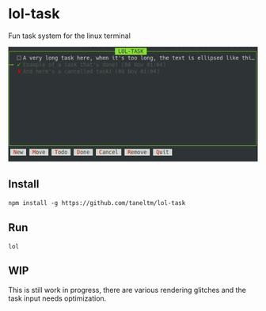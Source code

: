 # lol-task
Fun task system for the linux terminal

![Screenshot](screenshot.png)

## Install
```
npm install -g https://github.com/taneltm/lol-task
```

## Run
```
lol
```

## WIP
This is still work in progress, there are various rendering glitches and the task input needs optimization.
